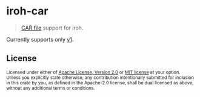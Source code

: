 # iroh-car

> [CAR file](https://ipld.io/specs/transport/car/) support for iroh.

Currently supports only [v1](https://ipld.io/specs/transport/car/carv1/).

## License

<sup>
Licensed under either of <a href="LICENSE-APACHE">Apache License, Version
2.0</a> or <a href="LICENSE-MIT">MIT license</a> at your option.
</sup>

<br/>

<sub>
Unless you explicitly state otherwise, any contribution intentionally submitted
for inclusion in this crate by you, as defined in the Apache-2.0 license, shall
be dual licensed as above, without any additional terms or conditions.
</sub>

